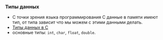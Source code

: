 ### Типы данных
* С точки зрения языка программирования С данные в памяти имеют тип, от типа зависит что мы можем с этими данными делать.
* [Типы данных в С](https://ru.wikipedia.org/wiki/Типы_данных_в_C)
* основные типы: `int`, `char`, `float`, `double`.
